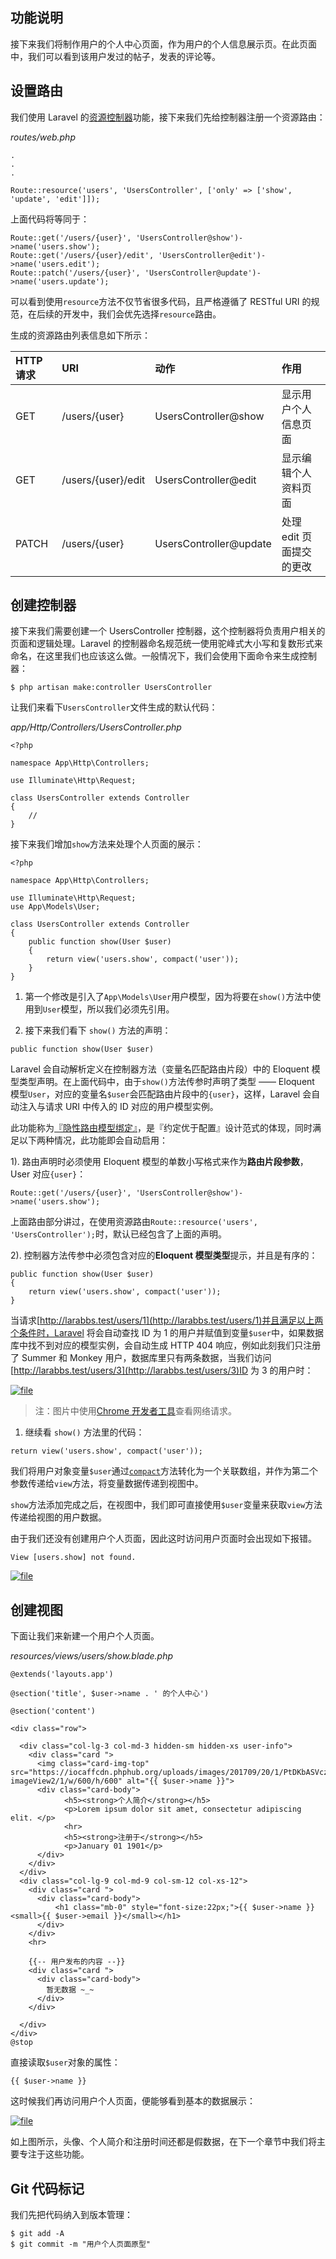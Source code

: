 ## 功能说明

接下来我们将制作用户的个人中心页面，作为用户的个人信息展示页。在此页面中，我们可以看到该用户发过的帖子，发表的评论等。

## 设置路由

我们使用 Laravel 的[资源控制器](https://learnku.com/docs/laravel/5.7/controllers#resource-controllers)功能，接下来我们先给控制器注册一个资源路由：

_routes/web.php_

```
.
.
.

Route::resource('users', 'UsersController', ['only' => ['show', 'update', 'edit']]);
```

上面代码将等同于：

```
Route::get('/users/{user}', 'UsersController@show')->name('users.show');
Route::get('/users/{user}/edit', 'UsersController@edit')->name('users.edit');
Route::patch('/users/{user}', 'UsersController@update')->name('users.update');
```

可以看到使用`resource`方法不仅节省很多代码，且严格遵循了 RESTful URI 的规范，在后续的开发中，我们会优先选择`resource`路由。

生成的资源路由列表信息如下所示：

| HTTP 请求 | URI | 动作 | 作用 |
| :--- | :--- | :--- | :--- |
| GET | /users/{user} | UsersController@show | 显示用户个人信息页面 |
| GET | /users/{user}/edit | UsersController@edit | 显示编辑个人资料页面 |
| PATCH | /users/{user} | UsersController@update | 处理 edit 页面提交的更改 |

## 创建控制器

接下来我们需要创建一个 UsersController 控制器，这个控制器将负责用户相关的页面和逻辑处理。Laravel 的控制器命名规范统一使用驼峰式大小写和复数形式来命名，在这里我们也应该这么做。一般情况下，我们会使用下面命令来生成控制器：

```
$ php artisan make:controller UsersController
```

让我们来看下`UsersController`文件生成的默认代码：

_app/Http/Controllers/UsersController.php_

```
<?php

namespace App\Http\Controllers;

use Illuminate\Http\Request;

class UsersController extends Controller
{
    //
}
```

接下来我们增加`show`方法来处理个人页面的展示：

```
<?php

namespace App\Http\Controllers;

use Illuminate\Http\Request;
use App\Models\User;

class UsersController extends Controller
{
    public function show(User $user)
    {
        return view('users.show', compact('user'));
    }
}
```

1. 第一个修改是引入了`App\Models\User`用户模型，因为将要在`show()`方法中使用到`User`模型，所以我们必须先引用。

2. 接下来我们看下
   `show()`
   方法的声明：

```
public function show(User $user)
```

Laravel 会自动解析定义在控制器方法（变量名匹配路由片段）中的 Eloquent 模型类型声明。在上面代码中，由于`show()`方法传参时声明了类型 —— Eloquent 模型`User`，对应的变量名`$user`会匹配路由片段中的`{user}`，这样，Laravel 会自动注入与请求 URI 中传入的 ID 对应的用户模型实例。

此功能称为[『隐性路由模型绑定』](https://learnku.com/docs/laravel/5.7/routing#%E9%9A%90%E5%BC%8F%E7%BB%91%E5%AE%9A)，是『约定优于配置』设计范式的体现，同时满足以下两种情况，此功能即会自动启用：

1\). 路由声明时必须使用 Eloquent 模型的单数小写格式来作为**路由片段参数**，User 对应`{user}`：

```
Route::get('/users/{user}', 'UsersController@show')->name('users.show');
```

上面路由部分讲过，在使用资源路由`Route::resource('users', 'UsersController');`时，默认已经包含了上面的声明。

2\). 控制器方法传参中必须包含对应的**Eloquent 模型类型**提示，并且是有序的：

```
public function show(User $user)
{
    return view('users.show', compact('user'));
}
```

当请求[http://larabbs.test/users/1](http://larabbs.test/users/1)并且满足以上两个条件时，Laravel 将会自动查找 ID 为 1 的用户并赋值到变量`$user`中，如果数据库中找不到对应的模型实例，会自动生成 HTTP 404 响应，例如此刻我们只注册了 Summer 和 Monkey 用户，数据库里只有两条数据，当我们访问[http://larabbs.test/users/3](http://larabbs.test/users/3)ID 为 3 的用户时：

[![](https://iocaffcdn.phphub.org/uploads/images/201812/22/1/aoUNFde8uY.png!large "file")](https://iocaffcdn.phphub.org/uploads/images/201812/22/1/aoUNFde8uY.png!large)

> 注：图片中使用[Chrome 开发者工具](https://jingyan.baidu.com/article/20095761c1414acb0721b4bd.html)查看网络请求。

1. 继续看
   `show()`
   方法里的代码：

```
return view('users.show', compact('user'));
```

我们将用户对象变量`$user`通过[`compact`](http://php.net/manual/zh/function.compact.php)方法转化为一个关联数组，并作为第二个参数传递给`view`方法，将变量数据传递到视图中。

`show`方法添加完成之后，在视图中，我们即可直接使用`$user`变量来获取`view`方法传递给视图的用户数据。

由于我们还没有创建用户个人页面，因此这时访问用户页面时会出现如下报错。

```
View [users.show] not found.
```

[![](https://iocaffcdn.phphub.org/uploads/images/201812/22/1/mNtQwms6no.png!large "file")](https://iocaffcdn.phphub.org/uploads/images/201812/22/1/mNtQwms6no.png!large)

## 创建视图

下面让我们来新建一个用户个人页面。

_resources/views/users/show.blade.php_

```
@extends('layouts.app')

@section('title', $user->name . ' 的个人中心')

@section('content')

<div class="row">

  <div class="col-lg-3 col-md-3 hidden-sm hidden-xs user-info">
    <div class="card ">
      <img class="card-img-top" src="https://iocaffcdn.phphub.org/uploads/images/201709/20/1/PtDKbASVcz.png?imageView2/1/w/600/h/600" alt="{{ $user->name }}">
      <div class="card-body">
            <h5><strong>个人简介</strong></h5>
            <p>Lorem ipsum dolor sit amet, consectetur adipiscing elit. </p>
            <hr>
            <h5><strong>注册于</strong></h5>
            <p>January 01 1901</p>
      </div>
    </div>
  </div>
  <div class="col-lg-9 col-md-9 col-sm-12 col-xs-12">
    <div class="card ">
      <div class="card-body">
          <h1 class="mb-0" style="font-size:22px;">{{ $user->name }} <small>{{ $user->email }}</small></h1>
      </div>
    </div>
    <hr>

    {{-- 用户发布的内容 --}}
    <div class="card ">
      <div class="card-body">
        暂无数据 ~_~
      </div>
    </div>

  </div>
</div>
@stop
```

直接读取`$user`对象的属性：

```
{{ $user->name }}
```

这时候我们再访问用户个人页面，便能够看到基本的数据展示：

[![](https://iocaffcdn.phphub.org/uploads/images/201812/22/1/4pOhtxQIaY.png!large "file")](https://iocaffcdn.phphub.org/uploads/images/201812/22/1/4pOhtxQIaY.png!large)

如上图所示，头像、个人简介和注册时间还都是假数据，在下一个章节中我们将主要专注于这些功能。

## Git 代码标记

我们先把代码纳入到版本管理：

```
$ git add -A
$ git commit -m "用户个人页面原型"
```



